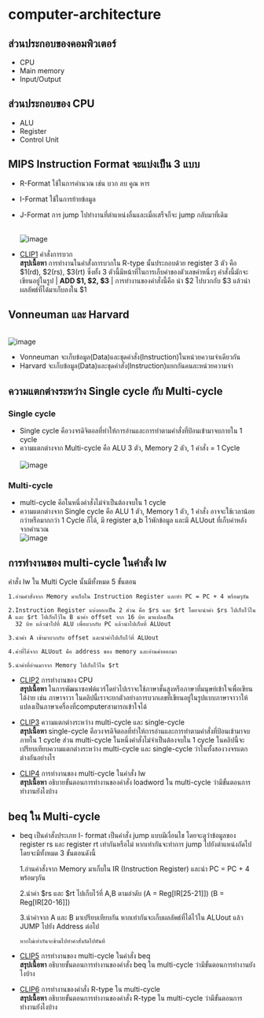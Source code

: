 # computer-architecture
## ส่วนประกอบของคอมพิวเตอร์
- CPU
- Main memory
- Input/Output

## ส่วนประกอบของ CPU
- ALU
- Register
- Control Unit

## MIPS Instruction Format จะแบ่งเป็น 3 แบบ
- R-Format ใช้ในการคำนวณ เช่น บวก ลบ คูณ หาร
- I-Format ใช้ในการย้ายข้อมูล
- J-Format การ jump ไปทำงานที่ตำแหน่งอื่นและเมื่อเสร็จก็จะ jump กลับมาที่เดิม
   
   <br>![image](https://i.stack.imgur.com/5rgyM.gif)
   
* [CLIP1](https://www.youtube.com/watch?v=mwLfnskcSog) คำสั่งการบวก
   <br>**สรุปเนื้อหา** การทำงานในคำสั่่งการบวกใน R-type นั้นประกอบด้วย register 3 ตัว คือ $1(rd), $2(rs), $3(rt) ซึ่งทั้ง 3 ตัวนี้มีหน้าที่ในการเก็บค่าของตัวเลขค่าหนึ่งๆ คำสั่งนี้มักจะเขียนอยู่ในรูป | **ADD $1, $2, $3** | การทำงานของคำสั่งนี้คือ นำ $2 ไปบวกกับ $3 แล้วนำผลลัพธ์ที่ได้มาเก็บลงใน $1

## Vonneuman และ Harvard
<br>![image](https://vivadifferences.com/wp-content/uploads/2019/10/Von-Neuman-Vs-Harvard-Architecture.png)
- Vonneuman จะเก็บข้อมูล(Data)และชุดคำสั่ง(Instruction)ในหน่วยความจำเดียวกัน
- Harvard จะเก็บข้อมูล(Data)และชุดคำสั่ง(Instruction)แยกกันคนละหน่วยความจำ

## ความแตกต่างระหว่าง Single cycle กับ Multi-cycle
### Single cycle
- Single cycle คือวงจรดิจิตอลที่ทำให้การอ่านและการทำตามคำสั่งที่ป้อนเข้ามาจบภายใน 1 cycle
- ความแตกต่างจาก Multi-cycle คือ ALU 3 ตัว, Memory 2 ตัว, 1 คำสั่ง = 1 Cycle  
<br>![image](https://i.stack.imgur.com/vCvw1.png)

### Multi-cycle
- multi-cycle คือในหนึ่งคำสั่งไม่จำเป็นต้องจบใน 1 cycle
- ความแตกต่างจาก Single cycle คือ ALU 1 ตัว, Memory 1 ตัว, 1 คำสั่ง อาจจะใช้เวลาน้อยกว่าหรือมากกว่า 1 Cycle ก็ได้, มี register a,b ไว้พักข้อมูล และมี ALUout ที่เก็บค่าหลังจากคำนวณ
<br>![image](https://camo.githubusercontent.com/3a759f503101d7359e3b9e88a79a64b022814d5a/68747470733a2f2f692e696d6775722e636f6d2f6d5758485770542e706e67)

## การทำงานของ multi-cycle ในคำสั่ง lw
คำสั่ง lw ใน Multi Cycle นั้นมีทั้งหมด 5 ขั้นตอน
    
    1.อ่านคำสั่งจาก Memory มาเก็บใน Instruction Register และทำ PC = PC + 4 พร้อมๆกัน
    
    2.Instruction Register แบ่งออกเป็น 2 ส่วน คือ $rs และ $rt โดยจะนำค่า $rs ไปเก็บไว้ใน A และ $rt ไปเก็บไว้ใน B นำค่า offset จาก 16 บิท มาแปลงเป็น 
      32 บิท แล้วนำไปที่ ALU เพื่อบวกกับ PC แล้วนำไปเก็บที่ ALUout
   
    3.นำค่า A เข้ามาบวกกับ offset และนำค่าไปเก็บไว้ที่ ALUout
    
    4.ค่าที่ได้จาก ALUout คือ address ของ memory และอ่านค่าออกมา
    
    5.นำค่าที่อ่านมาจาก Memory ไปเก็บไว้ใน $rt
* [CLIP2](https://www.youtube.com/watch?v=VXF8znfaz4c&t=2s) การทำงานของ CPU
   <br>**สรุปเนื้อหา** ในการพัฒนาซอฟต์แวร์โดย่วไปเราจะใช้ภาษาชั้นสูงหรือภาษาที่มนุษย์เข้าใจเพื่อเขียนได้ง่าย เช่น ภาษาจาวา ในคลิปนี้เราจะยกตัวอย่างการบวกเลขที่เขียนอยู่ในรูปแบบภาษาจาวาให้แปลงเป็นภาษาเครื่องที่computerสามารถเข้าใจได้

* [CLIP3](https://www.youtube.com/watch?v=DNC7Z_a5DQw&t=2s) ความแตกต่างระหว่าง multi-cycle และ single-cycle
   <br>**สรุปเนื้อหา** single-cycle คือวงจรดิจิตอลที่ทำให้การอ่านและการทำตามคำสั่งที่ป้อนเข้ามาจบภายใน 1 cycle ส่วน multi-cycle ในหนึ่งคำสั่งไม่จำเป็นต้องจบใน 1 cycle ในคลิปนี้จะเปรียบเทียบความแตกต่างระหว่าง multi-cycle และ single-cycle ว่าในทั้งสองวงจรแตกต่างกันอย่างไร

* [CLIP4](https://www.youtube.com/watch?v=5PSLMtB3A4w&t=2s) การทำงานของ multi-cycle ในคำสั่ง lw
   <br>**สรุปเนื้อหา** อธิบายขั้นตอนการทำงานของคำสั่ง loadword ใน multi-cycle ว่ามีขั้นตอนการทำงานยังไงบ้าง

## beq ใน Multi-cycle
- beq เป็นคำสั่งประเภท I- format เป็นคำสั่ง jump แบบมีเงื่อนไข โดยจะดูว่าข้อมูลของ register rs และ register rt เท่ากันหรือไม่ หากเท่ากันจะทำการ jump ไปยังตำแหน่งถัดไป โดยจะมีทั้งหมด 3 ขั้นตอนดังนี้
    
    1.อ่านคำสั่งจาก Memory มาเก็บใน IR (Instruction Register) และนำ PC = PC + 4 พร้อมๆกัน
    
    2.นำค่า $rs และ $rt ไปเก็บไว้ที่ A,B ตามลำดับ (A = Reg[IR[25-21]]) (B = Reg[IR[20-16]])
   
    3.นำค่าจาก A และ B มาเปรียบเทียบกัน หากเท่ากันจะเก็บผลลัพธ์ที่ได้ไว้ใน ALUout แล้ว JUMP ไปยัง Address ต่อไป 
    
      หากไม่เท่ากันจะข้ามไปทำคำสั่งถัดไปทันที
* [CLIP5](https://www.youtube.com/watch?v=LgCJY-U_9ng&t=30s) การทำงานของ multi-cycle ในคำสั่ง beq
   <br>**สรุปเนื้อหา** อธิบายขั้นตอนการทำงานของคำสั่ง beq ใน multi-cycle ว่ามีขั้นตอนการทำงานยังไงบ้าง

* [CLIP6](https://www.youtube.com/watch?v=gHtHq8iDkDg&t=59s) การทำงานของคำสั่ง R-type ใน multi-cycle
   <br>**สรุปเนื้อหา** อธิบายขั้นตอนการทำงานของคำสั่ง R-type ใน multi-cycle ว่ามีขั้นตอนการทำงานยังไงบ้าง
